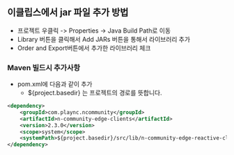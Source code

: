 ## 이클립스에서 jar 파일 추가 방법
* 프로젝트 우클릭 -> Properties -> Java Build Path로 이동
* Library 버튼을 클릭해서 Add JARs 버튼을 통해서 라이브러리 추가
* Order and Export버튼에서 추가한 라이브러리 체크
### Maven 빌드시 추가사항
* pom.xml에 다음과 같이 추가
  * ${project.basedir} 는 프로젝트의 경로를 뜻합니다.
```xml
<dependency>
    <groupId>com.plaync.ncommunity</groupId>
    <artifactId>n-community-edge-clients</artifactId>
    <version>2.3.0</version>
    <scope>system</scope>
    <systemPath>${project.basedir}/src/lib/n-community-edge-reactive-client-2.3.0-20210704.231557-5.jar</systemPath>
</dependency>
```
